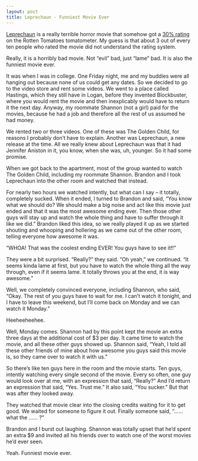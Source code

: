 ```yaml
---
layout: post
title: Leprechaun - Funniest Movie Ever
---
```

[Leprechaun](http://www.imdb.com/title/tt0107387/) is a really terrible horror movie that somehow got a [30% rating](http://www.rottentomatoes.com/m/leprechaun/) on the Rotten Tomatoes tomatometer.  My guess is that about 3 out of every ten people who rated the movie did not understand the rating system.

Really, it is a horribly bad movie.  Not “evil” bad, just “lame” bad.  It is also the funniest movie ever.

It was when I was in college.  One Friday night, me and my buddies were all hanging out because none of us could get any dates.  So we decided to go to the video store and rent some videos.  We went to a place called Hastings, which they still have in Logan, before they invented Blockbuster, where you would rent the movie and then inexplicably would have to return it the next day.  Anyway, my roommate Shannon (not a girl) paid for the movies, because he had a job and therefore all the rest of us assumed he had money.

We rented two or three videos.  One of these was The Golden Child, for reasons I probably don’t have to explain.  Another was Leprechaun, a new release at the time.  All we really knew about Leprechaun was that it had Jennifer Aniston in it, you know, when she was, uh, younger.  So it had some promise.

When we got back to the apartment, most of the group wanted to watch The Golden Child, including my roommate Shannon.  Brandon and I took Leprechaun into the other room and watched that instead.

For nearly two hours we watched intently, but what can I say – it totally, completely sucked.  When it ended, I turned to Brandon and said, “You know what we should do?  We should make a big noise and act like this movie just ended and that it was the most awesome ending ever.  Then those other guys will stay up and watch the whole thing and have to suffer through it like we did.”  Brandon liked this idea, so we really played it up as we started shouting and whooping and hollering as we came out of the other room, telling everyone how awesome it was.

“WHOA!  That was the coolest ending EVER!  You guys have to see it!!”

They were a bit surprised.  “Really?” they said.  “Oh yeah,” we continued.  “It seems kinda lame at first, but you have to watch the whole thing all the way through, even if it seems lame.  It totally throws you at the end, it is way awesome.”

Well, we completely convinced everyone, including Shannon, who said, “Okay.  The rest of you guys have to wait for me.  I can’t watch it tonight, and I have to leave this weekend, but I’ll come back on Monday and we can watch it Monday.”

Heeheeheehee.

Well, Monday comes.  Shannon had by this point kept the movie an extra three days at the additional cost of $3 per day.  It came time to watch the movie, and all these other guys showed up.  Shannon said, “Yeah, I told all these other friends of mine about how awesome you guys said this movie is, so they came over to watch it with us.”

So there’s like ten guys here in the room and the movie starts.  Ten guys, intently watching every single second of the movie.  Every so often, one guy would look over at me, with an expression that said, “Really?”  And I’d return an expression that said, “Yes.  Trust me.”  It also said, “You sucker.”  But that was after they looked away.

They watched that movie clear into the closing credits waiting for it to get good.  We waited for someone to figure it out.  Finally someone said, “…… what the …… ?”

Brandon and I burst out laughing.  Shannon was totally upset that he’d spent an extra $9 and invited all his friends over to watch one of the worst movies he’d ever seen.

Yeah.  Funniest movie ever.